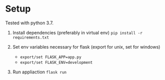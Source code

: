 # Setup

Tested with python 3.7.

1. Install dependencies (preferably in virtual env) `pip install -r requirements.txt`

2. Set env variables necessary for flask (export for unix, set for windows) 
   - `export/set FLASK_APP=app.py` 
   - `export/set FLASK_ENV=development`

3. Run appliaction `flask run`
